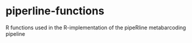 # piperline-functions
R functions used in the R-implementation of the pipeRline metabarcoding pipeline
